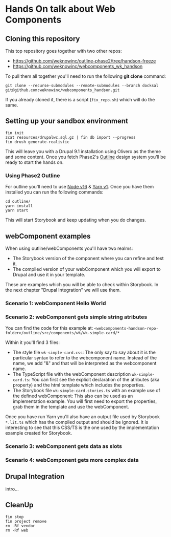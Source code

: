 # Hands On talk about Web Components

## Cloning this repository

This top repository goes together with two other repos:

- https://github.com/weknowinc/outline-phase2/tree/handson-freeze
- https://github.com/weknowinc/webcomponents_wk_handson

To pull them all together you'll need to run the following **git clone** command:

```
git clone --recurse-submodules --remote-submodules --branch docksal  git@github.com:weknowinc/webcomponents_handson.git
```

If you already cloned it, there is a script (`fix_repo.sh`) which will do the same.

## Setting up your sandbox environment

```
fin init
zcat resources/drupalwc.sql.gz | fin db import --progress
fin drush generate-realistic
```

This will leave you with a Drupal 9.1 installation using Olivero as the theme and some content.
Once you fetch Phase2's [Outline](https://github.com/phase2/outline) design system you'll be ready to start the hands on.

### Using Phase2 Outline

For outline you'll need to use [Node v16](https://nodejs.org/en/download/package-manager/#nvm) & [Yarn v1](https://classic.yarnpkg.com/lang/en/docs/install/).
Once you have them installed you can run the following commands:

```
cd outline/
yarn install
yarn start
```

This will start Storybook and keep updating when you do changes.

## webComponent examples

When using outline/webComponents you'll have two realms:

- The Storybook version of the component where you can refine and test it.
- The compiled version of your webComponent which you will export to Drupal and use it in your template.

These are examples which you will be able to check within Storybook. In the next chapter "Drupal Integration" we will use them.

### Scenario 1: webComponent Hello World

### Scenario 2: webComponent gets simple string atributes

You can find the code for this example at: `<webcomponents-handson-repo-folder>/outline/src/components/wk/wk-simple-card/*`

Within it you'll find 3 files:

- The style file `wk-simple-card.css`: The only say to say about it is the particular syntax to refer to the webcomponent name. Instead of the name, we add "&" and that will be interpreted as the webcomponent name.
- The TypeScript file with the webComponent description `wk-simple-card.ts`: You can first see the explicit declaration of the atributes (aka property) and the html template which includes the properties.
- The Storybook file `wk-simple-card.stories.ts` with an example use of the defined webComponent: This also can be used as an implementation example. You will first need to export the properties, grab them in the template and use the webComponent.

Once you have run Yarn you'll also have an output file used by Storybook `*.lit.ts` which has the compiled output and should be ignored. It is interesting to see that this CSS/TS is the one used by the implementation example created for Storybook.

### Scenario 3: webComponent gets data as slots

### Scenario 4: webComponent gets more complex data

## Drupal Integration

intro…

## CleanUp

```
fin stop
fin project remove
rm -Rf vendor
rm -Rf web
```
